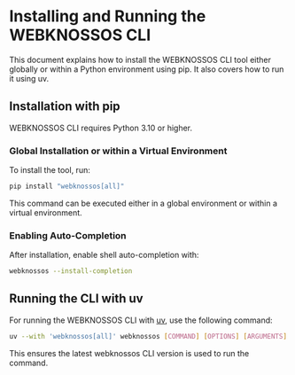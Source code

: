 # Installing and Running the WEBKNOSSOS CLI

This document explains how to install the WEBKNOSSOS CLI tool either globally or within a Python environment using pip. It also covers how to run it using uv.

## Installation with pip

WEBKNOSSOS CLI requires Python 3.10 or higher.

### Global Installation or within a Virtual Environment

To install the tool, run:

```bash
pip install "webknossos[all]"
```

This command can be executed either in a global environment or within a virtual environment.

### Enabling Auto-Completion

After installation, enable shell auto-completion with:

```bash
webknossos --install-completion
```

## Running the CLI with uv

For running the WEBKNOSSOS CLI with [uv](https://docs.astral.sh/uv/getting-started/installation/), use the following command:

```bash
uv --with 'webknossos[all]' webknossos [COMMAND] [OPTIONS] [ARGUMENTS]
```

This ensures the latest webknossos CLI version is used to run the command.
